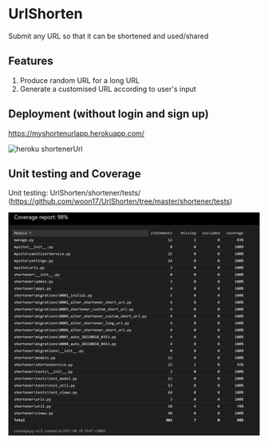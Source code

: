 # UrlShorten
Submit any URL so that it can be shortened and used/shared

## Features
1. Produce random URL for a long URL
2. Generate a customised URL according to user's input

## Deployment (without login and sign up)
https://myshortenurlapp.herokuapp.com/

![heroku shortenerUrl](https://github.com/woon17/UrlShorten/blob/main/docs/images/myshortenurlappHeroku.PNG)
## Unit testing and Coverage

Unit testing: UrlShorten/shortener/tests/ (https://github.com/woon17/UrlShorten/tree/master/shortener/tests)

![coverage report](https://github.com/woon17/UrlShorten/blob/master/docs/images/coverageReport.PNG)
